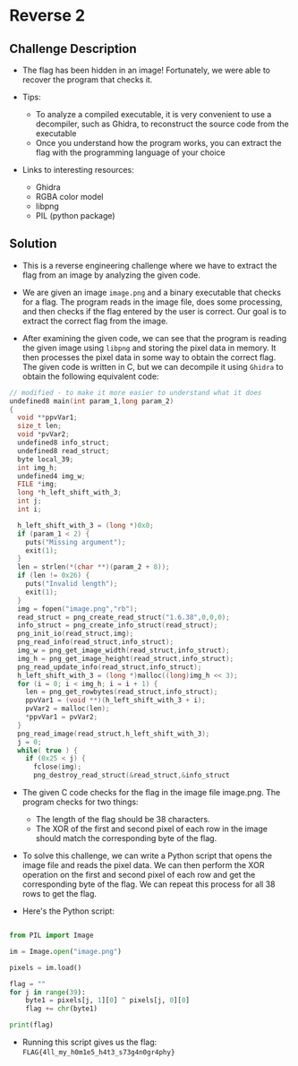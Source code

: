 # Reverse 2

## Challenge Description

* The flag has been hidden in an image! Fortunately, we were able to recover the program that checks it.

* Tips:

    * To analyze a compiled executable, it is very convenient to use a decompiler, such as Ghidra, to reconstruct the source code from the executable
    * Once you understand how the program works, you can extract the flag with the programming language of your choice

* Links to interesting resources:

    * Ghidra
    * RGBA color model
    * libpng
    * PIL (python package)

## Solution

* This is a reverse engineering challenge where we have to extract the flag from an image by analyzing the given code.
* We are given an image `image.png` and a binary executable that checks for a flag. The program reads in the image file, does some processing, and then checks if the flag entered by the user is correct. Our goal is to extract the correct flag from the image.

* After examining the given code, we can see that the program is reading the given image using `libpng` and storing the pixel data in memory. It then processes the pixel data in some way to obtain the correct flag. The given code is written in C, but we can decompile it using `Ghidra` to obtain the following equivalent code:

```c
// modified - to make it more easier to understand what it does
undefined8 main(int param_1,long param_2)
{
  void **ppvVar1;
  size_t len;
  void *pvVar2;
  undefined8 info_struct;
  undefined8 read_struct;
  byte local_39;
  int img_h;
  undefined4 img_w;
  FILE *img;
  long *h_left_shift_with_3;
  int j;
  int i;

  h_left_shift_with_3 = (long *)0x0;
  if (param_1 < 2) {
    puts("Missing argument");
    exit(1);
  }
  len = strlen(*(char **)(param_2 + 8));
  if (len != 0x26) {
    puts("Invalid length");
    exit(1);
  }
  img = fopen("image.png","rb");
  read_struct = png_create_read_struct("1.6.38",0,0,0);
  info_struct = png_create_info_struct(read_struct);
  png_init_io(read_struct,img);
  png_read_info(read_struct,info_struct);
  img_w = png_get_image_width(read_struct,info_struct);
  img_h = png_get_image_height(read_struct,info_struct);
  png_read_update_info(read_struct,info_struct);
  h_left_shift_with_3 = (long *)malloc((long)img_h << 3);
  for (i = 0; i < img_h; i = i + 1) {
    len = png_get_rowbytes(read_struct,info_struct);
    ppvVar1 = (void **)(h_left_shift_with_3 + i);
    pvVar2 = malloc(len);
    *ppvVar1 = pvVar2;
  }
  png_read_image(read_struct,h_left_shift_with_3);
  j = 0;
  while( true ) {
    if (0x25 < j) {
      fclose(img);
      png_destroy_read_struct(&read_struct,&info_struct

```

* The given C code checks for the flag in the image file image.png. The program checks for two things:

    * The length of the flag should be 38 characters.
    * The XOR of the first and second pixel of each row in the image should match the corresponding byte of the flag.

* To solve this challenge, we can write a Python script that opens the image file and reads the pixel data. We can then perform the XOR operation on the first and second pixel of each row and get the corresponding byte of the flag. We can repeat this process for all 38 rows to get the flag.

* Here's the Python script:

```python

from PIL import Image

im = Image.open("image.png")

pixels = im.load()

flag = ""
for j in range(39):
    byte1 = pixels[j, 1][0] ^ pixels[j, 0][0]
    flag += chr(byte1)

print(flag)
```

* Running this script gives us the flag: `FLAG{4ll_my_h0m1e5_h4t3_s73g4n0gr4phy}`
